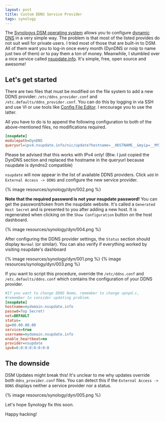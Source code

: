 ```yaml
---
layout: post
title: Custom DDNS Service Provider
tags: synology
---
```

The [Synologys DSM operating system](https://www.synology.com/en-us/dsm/) allows you to configure [dynamic DNS](https://en.wikipedia.org/wiki/Dynamic_DNS) in a very simple way. The problem is that most of the listed provides do not suit well for private users. I tried most of those that are built-in to DSM. All of them want you to log-in once every month (DynDNS or noip to name just two of them) or to pay them a ton of money.
Meanwhile, I stumbled over a nice service called [nsupdate.info](http://nsupdate.info/). It's simple, free, open source and awesome!

## Let's get started
There are two files that must be modified on the file system to add a new DDNS provider: `/etc/ddns_provider.conf` and `/etc.defaults/ddns_provider.conf`. You can do this by logging in via SSH and use VI or use tools like [Config File Editor](http://www.mertymade.com/syno/#cfe). I encourage you to use the latter.

All you have to do is to append the following configuration to both of the above-mentioned files, no modifications required.

```ini
[nsupdate]
modulepath=DynDNS
queryurl=ipv4.nsupdate.info/nic/update?hostname=__HOSTNAME__&myip=__MYIP__&system=dyndns&wildcard=NOCHG&mx=NOCHG&backmx=NOCHG
```

Please be advised that this works with IPv4 only! (Btw. I just copied the DynDNS section and replaced the hostname in the queryurl because nsupdate is dyndns2 compatible)

`nsupdate` will now appear in the list of available DDNS providers. Click `add` in `External Access -> DDNS` and configure the new service provider.

{% image resources/synology/dyn/002.png %}

__Note that the required password is not your nsupdate password!__ You can get the password/token from the nsupdate website. It's called a `Generated Host Secret` and is presented to you after adding a new host. It is regenerated when clicking on the `Show Configuration` button on the host dashboard.

{% image resources/synology/dyn/004.png %}

After configuring the DDNS provider settings, the `Status` section should display `Normal` (or similar). You can also verify if everything worked by visiting nsupdate's dashboard

{% image resources/synology/dyn/001.png %}
{% image resources/synology/dyn/003.png %}

If you want to script this procedure, override the `/etc/ddns.conf` and `/etc.defaults/ddns.conf` which contains the configuration of your DDNS provider.

```ini
#If you want to change DDNS Name, remember to change upnpd.c,
#remember to consider updating problem.
[nsupdate]
hostname=mydomain.nsupdate.info
passwd=Top Secret!
net=DEFAULT
status=
ip=00.00.00.00
service=true
username=mydomain.nsupdate.info
enable_heartbeat=no
provider=nsupdate
ipv6=0:0:0:0:0:0:0:0
```

## The downside
DSM Updates might break this! It's unclear to me why updates override both `ddns_provider.conf` files.
You can detect this if the `External Access -> DDNS` displays neither a service provider nor a status.

{% image resources/synology/dyn/005.png %}

Let's hope Synology fix this soon.

Happy hacking!
